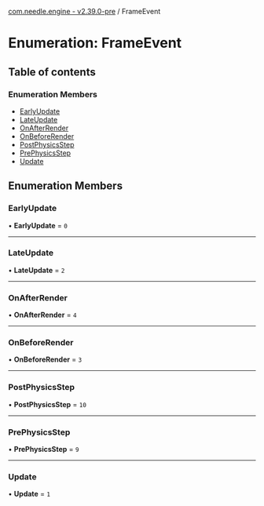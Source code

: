[com.needle.engine - v2.39.0-pre](../README.md) / FrameEvent

# Enumeration: FrameEvent

## Table of contents

### Enumeration Members

- [EarlyUpdate](FrameEvent.md#earlyupdate)
- [LateUpdate](FrameEvent.md#lateupdate)
- [OnAfterRender](FrameEvent.md#onafterrender)
- [OnBeforeRender](FrameEvent.md#onbeforerender)
- [PostPhysicsStep](FrameEvent.md#postphysicsstep)
- [PrePhysicsStep](FrameEvent.md#prephysicsstep)
- [Update](FrameEvent.md#update)

## Enumeration Members

### EarlyUpdate

• **EarlyUpdate** = ``0``

___

### LateUpdate

• **LateUpdate** = ``2``

___

### OnAfterRender

• **OnAfterRender** = ``4``

___

### OnBeforeRender

• **OnBeforeRender** = ``3``

___

### PostPhysicsStep

• **PostPhysicsStep** = ``10``

___

### PrePhysicsStep

• **PrePhysicsStep** = ``9``

___

### Update

• **Update** = ``1``
